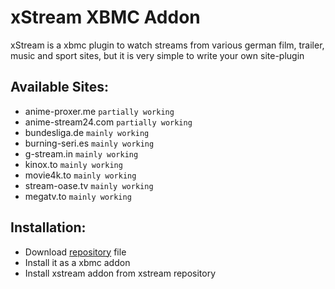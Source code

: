 # xStream XBMC Addon
xStream is a xbmc plugin to watch streams from various german film, trailer, music and sport sites, but it is very simple to write your own site-plugin

## Available Sites:
* anime-proxer.me `partially working`
* anime-stream24.com `partially working`
* bundesliga.de `mainly working`
* burning-seri.es `mainly working`
* g-stream.in `mainly working`
* kinox.to `mainly working`
* movie4k.to `mainly working`
* stream-oase.tv `mainly working`
* megatv.to `mainly working`

## Installation:
* Download [repository](https://content.wuala.com/contents/Lynx187/xStream/repository.xstream/repository.xstream.zip/?dl=1) file
* Install it as a xbmc addon
* Install xstream addon from xstream repository